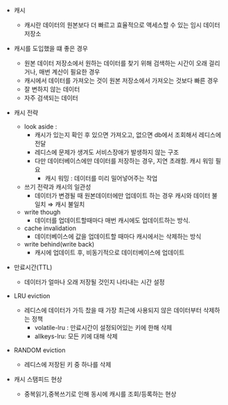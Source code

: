 - 캐시
    - 캐시란 데이터의 원본보다 더 빠르고 효율적으로 액세스할 수 있는 임시 데이터 저장소

- 캐시를 도입했을 떄 좋은 경우
    - 원본 데이터 저장소에서 원하는 데이터를 찾기 위해 검색하는 시간이 오래 걸리거나, 매번 계산이 필요한 경우
    - 캐시에서 데이터를 가져오는 것이 원본 저장소에서 가져오는 것보다 빠른 경우
    - 잘 변하지 않는 데이터
    - 자주 검색되는 데이터

- 캐시 전략
    - look aside :
        - 캐시가 있는지 확인 후 있으면 가져오고, 없으면 db에서 조회해서 레디스에 전달
        - 레디스에 문제가 생겨도 서비스장애가 발생하지 않는 구조
        - 다만 데이터베이스에만 데이터를 저장하는 경우, 지연 초래함. 캐시 워밍 필요
            - 캐시 워밍 : 데이터를 미리 밀어넣어주는 작업
    - 쓰기 전략과 캐시의 일관성
        - 데이터가 변경될 때 원본데이터에만 업데이트 하는 경우 캐시와 데이터 불일치 ⇒ 캐시 불일치
    - write though
        - 데이터를 업데이트할때마다 매번 캐시에도 업데이트하는 방식.
    - cache invalidation
        - 데이터베이스에 값을 업데이트할 때마다 캐시에서는 삭제하는 방식
    - write behind(write back)
        - 캐시에 업데이트 후, 비동기적으로 데이터베이스에 업데이트
- 만료시간(TTL)
    - 데이터가 얼마나 오래 저장될 것인지 나타내는 시간 설정
- LRU eviction
    - 레디스에 데이터가 가득 찼을 때 가장 최근에 사용되지 않은 데이터부터 삭제하는 정책
        - volatile-lru : 만료시간이 설정되어있는 키에 한해 삭제
        - allkeys-lru: 모든 키에 대해 삭제
- RANDOM eviction
    - 레디스에 저장된 키 중 하나를 삭제
- 캐시 스탬피드 현상
    - 중복읽기,중복쓰기로 인해 동시에 캐시를 조회/등록하는 현상